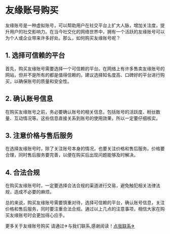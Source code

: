 # 友缘账号购买

友缘账号是一种虚拟账号，可以帮助用户在社交平台上扩大人脉，增加关注度，提升用户的社交影响力。在当今社交化的网络世界中，拥有一个活跃的友缘账号可以为个人或企业带来许多好处。那么，如何购买友缘账号呢？

## 1. 选择可信赖的平台

首先，购买友缘账号需要选择一个可信赖的平台。在网络上有许多售卖友缘账号的网站，但并不是所有的都是值得信赖的。建议选择知名度高、口碑好的平台进行购买，以确保账号的质量和安全性。

## 2. 确认账号信息

在购买友缘账号之前，务必要确认账号的相关信息，包括账号的活跃度、粉丝数量、互动情况等。这些信息直接关系到账号的使用效果，所以一定要仔细核实。

## 3. 注意价格与售后服务

在选择友缘账号时，除了关注账号本身的情况，也要关注价格和售后服务。价格要合理，同时售后服务要完善，以便在购买后出现问题能够及时解决。

## 4. 合法合规

在购买友缘账号时，一定要选择合法合规的渠道进行交易，避免触犯相关法律法规，造成不必要的麻烦。

总的来说，购买友缘账号需要慎重对待，选择可信赖的平台，确认账号信息，关注价格和售后服务，同时要注重合法合规。通过以上几点的注意事项，相信大家在购买友缘账号时会更加得心应手。

更多关于友缘账号购买 请通过✈与我们联系,感谢阅读！[点我联系✈](https://docs.G208.com)